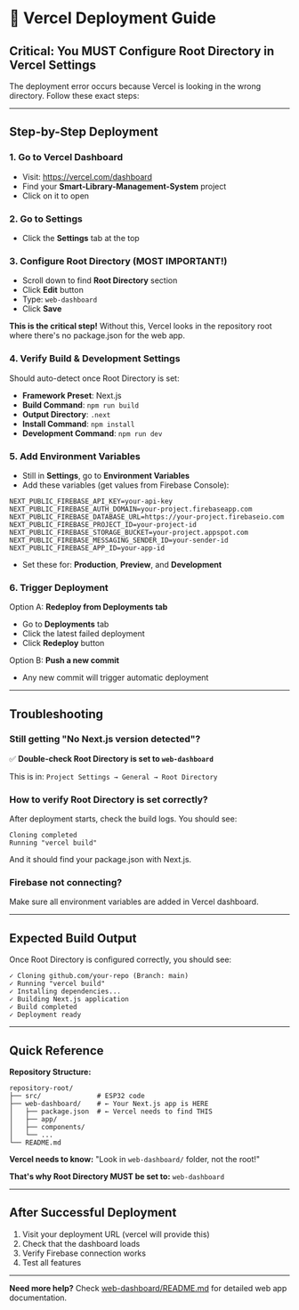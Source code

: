 # 🚀 Vercel Deployment Guide

## Critical: You MUST Configure Root Directory in Vercel Settings

The deployment error occurs because Vercel is looking in the wrong directory. Follow these exact steps:

---

## Step-by-Step Deployment

### 1. Go to Vercel Dashboard
- Visit: https://vercel.com/dashboard
- Find your **Smart-Library-Management-System** project
- Click on it to open

### 2. Go to Settings
- Click the **Settings** tab at the top

### 3. Configure Root Directory (MOST IMPORTANT!)
- Scroll down to find **Root Directory** section
- Click **Edit** button
- Type: `web-dashboard`
- Click **Save**

**This is the critical step!** Without this, Vercel looks in the repository root where there's no package.json for the web app.

### 4. Verify Build & Development Settings
Should auto-detect once Root Directory is set:
- **Framework Preset**: Next.js
- **Build Command**: `npm run build`
- **Output Directory**: `.next`
- **Install Command**: `npm install`
- **Development Command**: `npm run dev`

### 5. Add Environment Variables
- Still in **Settings**, go to **Environment Variables**
- Add these variables (get values from Firebase Console):

```
NEXT_PUBLIC_FIREBASE_API_KEY=your-api-key
NEXT_PUBLIC_FIREBASE_AUTH_DOMAIN=your-project.firebaseapp.com
NEXT_PUBLIC_FIREBASE_DATABASE_URL=https://your-project.firebaseio.com
NEXT_PUBLIC_FIREBASE_PROJECT_ID=your-project-id
NEXT_PUBLIC_FIREBASE_STORAGE_BUCKET=your-project.appspot.com
NEXT_PUBLIC_FIREBASE_MESSAGING_SENDER_ID=your-sender-id
NEXT_PUBLIC_FIREBASE_APP_ID=your-app-id
```

- Set these for: **Production**, **Preview**, and **Development**

### 6. Trigger Deployment
Option A: **Redeploy from Deployments tab**
- Go to **Deployments** tab
- Click the latest failed deployment
- Click **Redeploy** button

Option B: **Push a new commit**
- Any new commit will trigger automatic deployment

---

## Troubleshooting

### Still getting "No Next.js version detected"?
✅ **Double-check Root Directory is set to `web-dashboard`**

This is in:
`Project Settings → General → Root Directory`

### How to verify Root Directory is set correctly?
After deployment starts, check the build logs. You should see:
```
Cloning completed
Running "vercel build"
```

And it should find your package.json with Next.js.

### Firebase not connecting?
Make sure all environment variables are added in Vercel dashboard.

---

## Expected Build Output

Once Root Directory is configured correctly, you should see:

```
✓ Cloning github.com/your-repo (Branch: main)
✓ Running "vercel build"
✓ Installing dependencies...
✓ Building Next.js application
✓ Build completed
✓ Deployment ready
```

---

## Quick Reference

**Repository Structure:**
```
repository-root/
├── src/              # ESP32 code
├── web-dashboard/    # ← Your Next.js app is HERE
│   ├── package.json  # ← Vercel needs to find THIS
│   ├── app/
│   ├── components/
│   └── ...
└── README.md
```

**Vercel needs to know:** "Look in `web-dashboard/` folder, not the root!"

**That's why Root Directory MUST be set to:** `web-dashboard`

---

## After Successful Deployment

1. Visit your deployment URL (vercel will provide this)
2. Check that the dashboard loads
3. Verify Firebase connection works
4. Test all features

---

**Need more help?** Check [web-dashboard/README.md](web-dashboard/README.md) for detailed web app documentation.
